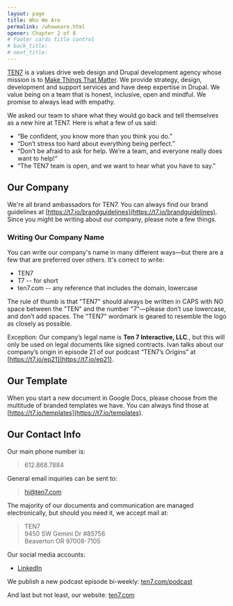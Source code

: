 ```yaml
---
layout: page
title: Who We Are
permalink: /whoweare.html
opener: Chapter 2 of 8
# Footer cards title control
# back_title:
# next_title: 
---
```


[TEN7](https://ten7.com/) is a values drive web design and Drupal development agency whose mission is to [Make Things That Matter](https://ten7.notion.site/Make-Things-That-Matter-1822bfd34e4646aa952156c19157a764). We provide strategy, design, development and support services and have deep expertise in Drupal. We value being on a team that is honest, inclusive, open and mindful. We promise to always lead with empathy.

We asked our team to share what they would go back and tell themselves as a new hire at TEN7. Here is what a few of us said:

* “Be confident, you know more than you think you do.”
* “Don’t stress too hard about everything being perfect.”
* “Don’t be afraid to ask for help. We’re a team, and everyone really does want to help!”
* “The TEN7 team is open, and we want to hear what you have to say.”


## Our Company

We're all brand ambassadors for TEN7. You can always find our brand guidelines at [https://t7.io/brandguidelines](https://t7.io/brandguidelines). Since you might be writing about our company, please note a few things. 

### Writing Our Company Name

You can write our company's name in many different ways—but there are a few that are preferred over others.
It's correct to write:

* TEN7
* T7 -- for short
* ten7.com -- any reference that includes the domain, lowercase

The rule of thumb is that "TEN7" should always be written in CAPS with NO space between the "TEN" and the number "7"—please don’t use lowercase, and don’t add spaces. The "TEN7" wordmark is geared to resemble the logo as closely as possible.

Exception: Our company’s legal name is **Ten 7 Interactive, LLC**., but this will only be used on legal documents like signed contracts. Ivan talks about our company’s origin in episode 21 of our podcast “TEN7’s Origins” at [https://t7.io/ep21](https://t7.io/ep21).


## Our Template

When you start a new document in Google Docs, please choose from the multitude of branded templates we have. You can always find those at [https://t7.io/templates](https://t7.io/templates).

## Our Contact Info

Our main phone number is:<br/>

>612.868.7884

General email inquiries can be sent to:<br/> 
>[hi@ten7.com](hi@ten7.com)

The majority of our documents and communication are managed electronically, but should you need it, we accept mail at:

>TEN7<br/>
9450 SW Gemini Dr #85756<br/>
Beaverton OR 97008-7105

Our social media accounts:
* [LinkedIn](https://www.linkedin.com/company/ten7)

We publish a new podcast episode bi-weekly: [ten7.com/podcast](https://ten7.com/podcast)

And last but not least, our website: [ten7.com](https://ten7.com)
